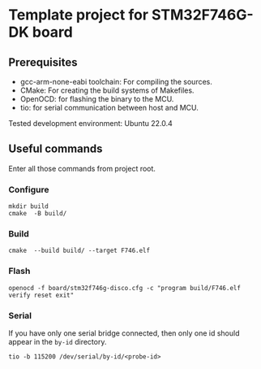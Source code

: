 # Template project for STM32F746G-DK board

## Prerequisites
- gcc-arm-none-eabi toolchain: For compiling the sources.
- CMake: For creating the build systems of Makefiles.
- OpenOCD: for flashing the binary to the MCU.
- tio: for serial communication between host and MCU.

Tested development environment: Ubuntu 22.0.4

## Useful commands
Enter all those commands from project root.
### Configure
```
mkdir build
cmake  -B build/ 
```
### Build
```
cmake  --build build/ --target F746.elf
```

### Flash
```
openocd -f board/stm32f746g-disco.cfg -c "program build/F746.elf verify reset exit"
```

### Serial
If you have only one serial bridge connected, then only one id should appear in the `by-id` directory.
```
tio -b 115200 /dev/serial/by-id/<probe-id>
```
